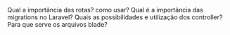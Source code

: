 Qual a importância das rotas? como usar? 
Qual é a importância das migrations no Laravel?
Quais as possibilidades e utilização dos controller?
Para que serve os arquivos blade?



